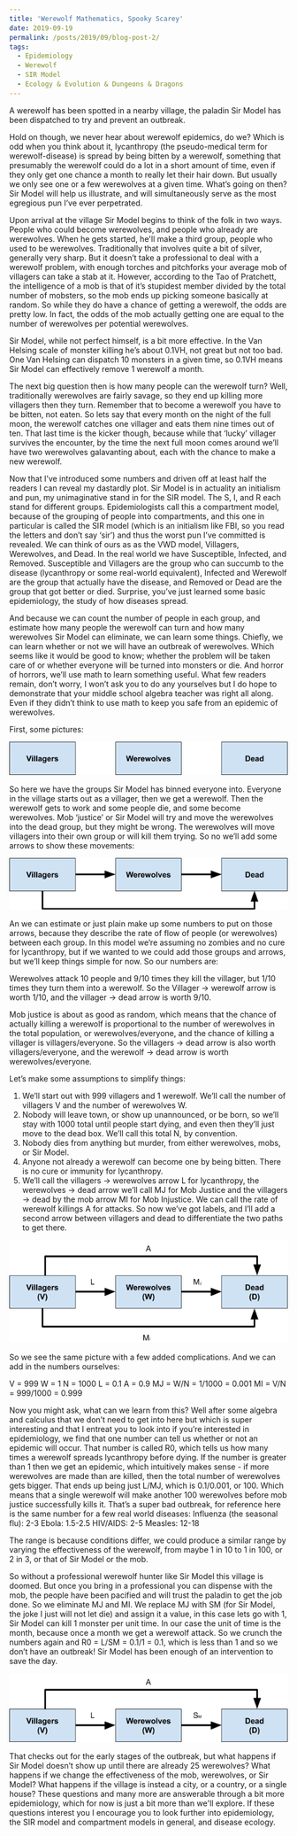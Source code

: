 ```yaml
---
title: 'Werewolf Mathematics, Spooky Scarey'
date: 2019-09-19
permalink: /posts/2019/09/blog-post-2/
tags:
  - Epidemiology
  - Werewolf
  - SIR Model
  - Ecology & Evolution & Dungeons & Dragons
---
```



A werewolf has been spotted in a nearby village, the paladin Sir Model has been dispatched to try and prevent an outbreak. 

Hold on though, we never hear about werewolf epidemics, do we? Which is odd when you think about it, lycanthropy (the pseudo-medical term for werewolf-disease) is spread by being bitten by a werewolf, something that presumably the werewolf could do a lot in a short amount of time, even if they only get one chance a month to really let their hair down. But usually we only see one or a few werewolves at a given time. What’s going on then? Sir Model will help us illustrate, and will simultaneously serve as the most egregious pun I’ve ever perpetrated. 

Upon arrival at the village Sir Model begins to think of the folk in two ways. People who could become werewolves, and people who already are werewolves. When he gets started, he'll make a third group, people who used to be werewolves. Traditionally that involves quite a bit of silver, generally very sharp. But it doesn’t take a professional to deal with a werewolf problem, with enough torches and pitchforks your average mob of villagers can take a stab at it. However, according to the Tao of Pratchett, the intelligence of a mob is that of it’s stupidest member divided by the total number of mobsters, so the mob ends up picking someone basically at random. So while they do have a chance of getting a werewolf, the odds are pretty low. In fact, the odds of the mob actually getting one are equal to the number of werewolves per potential werewolves. 

Sir Model, while not perfect himself, is a bit more effective. In the Van Helsing scale of monster killing he’s about 0.1VH, not great but not too bad. One Van Helsing can dispatch 10 monsters in a given time, so 0.1VH means Sir Model can effectively remove 1 werewolf a month. 

The next big question then is how many people can the werewolf turn? Well, traditionally werewolves are fairly savage, so they end up killing more villagers then they turn. Remember that to become a werewolf you have to be bitten, not eaten. So lets say that every month on the night of the full moon, the werewolf catches one villager and eats them nine times out of ten. That last time is the kicker though, because while that ‘lucky’ villager survives the encounter, by the time the next full moon comes around we’ll have two werewolves galavanting about, each with the chance to make a new werewolf. 

Now that I’ve introduced some numbers and driven off at least half the readers I can reveal my dastardly plot. Sir Model is in actuality an initialism and pun, my unimaginative stand in for the SIR model. The S, I, and R each stand for different groups. Epidemiologists call this a compartment model, because of the grouping of people into compartments, and this one in particular is called the SIR model (which is an initialism like FBI, so you read the letters and don’t say ‘sir’) and thus the worst pun I’ve committed is revealed. We can think of ours as as the VWD model, Villagers, Werewolves, and Dead. In the real world we have Susceptible, Infected, and Removed. Susceptible and Villagers are the group who can succumb to the disease (lycanthropy or some real-world equivalent), Infected and Werewolf are the group that actually have the disease, and Removed or Dead are the group that got better or died. Surprise, you’ve just learned some basic epidemiology, the study of how diseases spread. 

And because we can count the number of people in each group, and estimate how many people the werewolf can turn and how many werewolves Sir Model can eliminate, we can learn some things. Chiefly, we can learn whether or not we will have an outbreak of werewolves. Which seems like it would be good to know; whether the problem will be taken care of or whether everyone will be turned into monsters or die. And horror of horrors, we’ll use math to learn something useful. What few readers remain, don’t worry, I won’t ask you to do any yourselves but I do hope to demonstrate that your middle school algebra teacher was right all along. Even if they didn’t think to use math to keep you safe from an epidemic of werewolves. 

First, some pictures:

![wwwsir1](/images/wwsir1.png)

So here we have the groups Sir Model has binned everyone into. Everyone in the village starts out as a villager, then we get a werewolf. Then the werewolf gets to work and some people die, and some become werewolves. Mob ‘justice’ or Sir Model will try and move the werewolves into the dead group, but they might be wrong. The werewolves will move villagers into their own group or will kill them trying. So no we’ll add some arrows to show these movements:

![wwsir2](/images/wwsir2.png)

An we can estimate or just plain make up some numbers to put on those arrows, because they describe the rate of flow of people (or werewolves) between each group. In this model we’re assuming no zombies and no cure for lycanthropy, but if we wanted to we could add those groups and arrows, but we’ll keep things simple for now. So our numbers are:

Werewolves attack 10 people and 9/10 times they kill the villager, but 1/10 times they turn them into a werewolf. So the Villager -> werewolf arrow is worth 1/10, and the villager -> dead arrow is worth 9/10. 

Mob justice is about as good as random, which means that the chance of actually killing a werewolf is proportional to the number of werewolves in the total population, or werewolves/everyone, and the chance of killing a villager is villagers/everyone. So the villagers -> dead arrow is also worth villagers/everyone, and the werewolf -> dead arrow is worth werewolves/everyone. 

Let’s make some assumptions to simplify things:

1. We’ll start out with 999 villagers and 1 werewolf. We’ll call the number of villagers V and the number of werewolves W. 
2. Nobody will leave town, or show up unannounced, or be born, so we’ll stay with 1000 total until people start dying, and even then they’ll just move to the dead box. We’ll call this total N, by convention. 
3. Nobody dies from anything but murder, from either werewolves, mobs, or Sir Model.
4. Anyone not already a werewolf can become one by being bitten. There is no cure or immunity for lycanthropy.
5. We’ll call the villagers -> werewolves arrow L for lycanthropy, the werewolves -> dead arrow we’ll call MJ for Mob Justice and the villagers -> dead by the mob arrow MI for Mob Injustice. We can call the rate of werewolf killings A for attacks. So now we’ve got labels, and I’ll add a second arrow between villagers and dead to differentiate the two paths to get there. 

![wwsir3](/images/wwsir3.png)

So we see the same picture with a few added complications. And we can add in the numbers ourselves:

V = 999
W = 1
N = 1000
L = 0.1
A = 0.9
MJ = W/N = 1/1000 = 0.001
MI = V/N = 999/1000 = 0.999

Now you might ask, what can we learn from this? Well after some algebra and calculus that we don’t need to get into here but which is super interesting and that I entreat you to look into if you’re interested in epidemiology, we find that one number can tell us whether or not an epidemic will occur. That number is called R0, which tells us how many times a werewolf spreads lycanthropy before dying. If the number is greater than 1 then we get an epidemic, which intuitively makes sense - if more werewolves are made than are killed, then the total number of werewolves gets bigger. That ends up being just L/MJ, which is 0.1/0.001, or 100. Which means that a single werewolf will make another 100 werewolves before mob justice successfully kills it. That’s a super bad outbreak, for reference here is the same number for a few real world diseases:
Influenza (the seasonal flu): 2-3
Ebola: 1.5-2.5
HIV/AIDS: 2-5
Measles: 12-18

The range is because conditions differ, we could produce a similar range by varying the effectiveness of the werewolf, from maybe 1 in 10 to 1 in 100, or 2 in 3, or that of Sir Model or the mob. 

So without a professional werewolf hunter like Sir Model this village is doomed. But once you bring in a professional you can dispense with the mob, the people have been pacified and will trust the paladin to get the job done. So we eliminate MJ and MI. We replace MJ with SM (for Sir Model, the joke I just will not let die) and assign it a value, in this case lets go with 1, Sir Model can kill 1 monster per unit time. In our case the unit of time is the month, because once a month we get a werewolf attack. So we crunch the numbers again and R0 = L/SM = 0.1/1 = 0.1, which is less than 1 and so we don’t have an outbreak! Sir Model has been enough of an intervention to save the day. 

![wwsir4](/images/wwsir4.png)

That checks out for the early stages of the outbreak, but what happens if Sir Model doesn’t show up until there are already 25 werewolves? What happens if we change the effectiveness of the mob, werewolves, or Sir Model? What happens if the village is instead a city, or a country, or a single house? These questions and many more are answerable through a bit more epidemiology, which for now is just a bit more than we'll explore. If these questions interest you I encourage you to look further into epidemiology, the SIR model and compartment models in general, and disease ecology.

